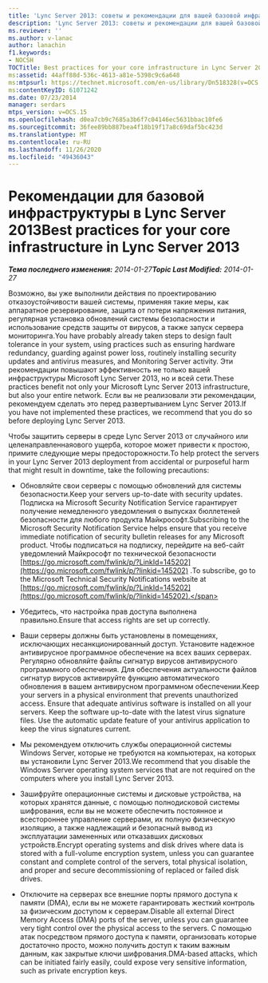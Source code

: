 ```yaml
---
title: 'Lync Server 2013: советы и рекомендации для вашей базовой инфраструктуры'
description: 'Lync Server 2013: советы и рекомендации для вашей базовой инфраструктуры.'
ms.reviewer: ''
ms.author: v-lanac
author: lanachin
f1.keywords:
- NOCSH
TOCTitle: Best practices for your core infrastructure in Lync Server 2013
ms:assetid: 44aff88d-536c-4613-a81e-5398c9c6a648
ms:mtpsurl: https://technet.microsoft.com/en-us/library/Dn518328(v=OCS.15)
ms:contentKeyID: 61071242
ms.date: 07/23/2014
manager: serdars
mtps_version: v=OCS.15
ms.openlocfilehash: d0ea7cb9c7685a3b6f7c04146ec5631bbac10fe6
ms.sourcegitcommit: 36fee89bb887bea4f18b19f17a8c69daf5bc423d
ms.translationtype: MT
ms.contentlocale: ru-RU
ms.lasthandoff: 11/26/2020
ms.locfileid: "49436043"
---
```

# <a name="best-practices-for-your-core-infrastructure-in-lync-server-2013"></a><span data-ttu-id="0dd7d-103">Рекомендации для базовой инфраструктуры в Lync Server 2013</span><span class="sxs-lookup"><span data-stu-id="0dd7d-103">Best practices for your core infrastructure in Lync Server 2013</span></span>

<div data-xmlns="http://www.w3.org/1999/xhtml">

<div class="topic" data-xmlns="http://www.w3.org/1999/xhtml" data-msxsl="urn:schemas-microsoft-com:xslt" data-cs="https://msdn.microsoft.com/">

<div data-asp="https://msdn2.microsoft.com/asp">



</div>

<div id="mainSection">

<div id="mainBody"><span data-ttu-id="0dd7d-104">

<span> </span></span><span class="sxs-lookup"><span data-stu-id="0dd7d-104">

<span> </span></span></span>

<span data-ttu-id="0dd7d-105">_**Тема последнего изменения:** 2014-01-27_</span><span class="sxs-lookup"><span data-stu-id="0dd7d-105">_**Topic Last Modified:** 2014-01-27_</span></span>

<span data-ttu-id="0dd7d-106">Возможно, вы уже выполнили действия по проектированию отказоустойчивости вашей системы, применяя такие меры, как аппаратное резервирование, защита от потери напряжения питания, регулярная установка обновлений системы безопасности и использование средств защиты от вирусов, а также запуск сервера мониторинга.</span><span class="sxs-lookup"><span data-stu-id="0dd7d-106">You have probably already taken steps to design fault tolerance in your system, using practices such as ensuring hardware redundancy, guarding against power loss, routinely installing security updates and antivirus measures, and Monitoring Server activity.</span></span> <span data-ttu-id="0dd7d-107">Эти рекомендации повышают эффективность не только вашей инфраструктуры Microsoft Lync Server 2013, но и всей сети.</span><span class="sxs-lookup"><span data-stu-id="0dd7d-107">These practices benefit not only your Microsoft Lync Server 2013 infrastructure, but also your entire network.</span></span> <span data-ttu-id="0dd7d-108">Если вы не реализовали эти рекомендации, рекомендуем сделать это перед развертыванием Lync Server 2013.</span><span class="sxs-lookup"><span data-stu-id="0dd7d-108">If you have not implemented these practices, we recommend that you do so before deploying Lync Server 2013.</span></span>

<span data-ttu-id="0dd7d-109">Чтобы защитить серверы в среде Lync Server 2013 от случайного или целенаправленнаяового ущерба, которое может привести к простою, примите следующие меры предосторожности.</span><span class="sxs-lookup"><span data-stu-id="0dd7d-109">To help protect the servers in your Lync Server 2013 deployment from accidental or purposeful harm that might result in downtime, take the following precautions:</span></span>

  - <span data-ttu-id="0dd7d-110">Обновляйте свои серверы с помощью обновлений для системы безопасности.</span><span class="sxs-lookup"><span data-stu-id="0dd7d-110">Keep your servers up-to-date with security updates.</span></span> <span data-ttu-id="0dd7d-111">Подписка на Microsoft Security Notification Service гарантирует получение немедленного уведомления о выпусках бюллетеней безопасности для любого продукта Майкрософт.</span><span class="sxs-lookup"><span data-stu-id="0dd7d-111">Subscribing to the Microsoft Security Notification Service helps ensure that you receive immediate notification of security bulletin releases for any Microsoft product.</span></span> <span data-ttu-id="0dd7d-112">Чтобы подписаться на подписку, перейдите на веб-сайт уведомлений Майкрософт по технической безопасности [https://go.microsoft.com/fwlink/p/?LinkId=145202](https://go.microsoft.com/fwlink/p/?linkid=145202) .</span><span class="sxs-lookup"><span data-stu-id="0dd7d-112">To subscribe, go to the Microsoft Technical Security Notifications website at [https://go.microsoft.com/fwlink/p/?LinkId=145202](https://go.microsoft.com/fwlink/p/?linkid=145202).</span></span>

  - <span data-ttu-id="0dd7d-113">Убедитесь, что настройка прав доступа выполнена правильно.</span><span class="sxs-lookup"><span data-stu-id="0dd7d-113">Ensure that access rights are set up correctly.</span></span>

  - <span data-ttu-id="0dd7d-p103">Ваши серверы должны быть установлены в помещениях, исключающих несанкционированный доступ. Установите надежное антивирусное программное обеспечение на всех ваших серверах. Регулярно обновляйте файлы сигнатур вирусов антивирусного программного обеспечения. Для обеспечения актуальности файлов сигнатур вирусов активируйте функцию автоматического обновления в вашем антивирусном программном обеспечении.</span><span class="sxs-lookup"><span data-stu-id="0dd7d-p103">Keep your servers in a physical environment that prevents unauthorized access. Ensure that adequate antivirus software is installed on all your servers. Keep the software up-to-date with the latest virus signature files. Use the automatic update feature of your antivirus application to keep the virus signatures current.</span></span>

  - <span data-ttu-id="0dd7d-118">Мы рекомендуем отключить службы операционной системы Windows Server, которые не требуются на компьютерах, на которых вы установили Lync Server 2013.</span><span class="sxs-lookup"><span data-stu-id="0dd7d-118">We recommend that you disable the Windows Server operating system services that are not required on the computers where you install Lync Server 2013.</span></span>

  - <span data-ttu-id="0dd7d-119">Зашифруйте операционные системы и дисковые устройства, на которых хранятся данные, с помощью полнодисковой системы шифрования, если вы не можете обеспечить постоянное и всестороннее управление серверами, их полную физическую изоляцию, а также надлежащий и безопасный вывод из эксплуатации замененных или отказавших дисковых устройств.</span><span class="sxs-lookup"><span data-stu-id="0dd7d-119">Encrypt operating systems and disk drives where data is stored with a full-volume encryption system, unless you can guarantee constant and complete control of the servers, total physical isolation, and proper and secure decommissioning of replaced or failed disk drives.</span></span>

  - <span data-ttu-id="0dd7d-120">Отключите на серверах все внешние порты прямого доступа к памяти (DMA), если вы не можете гарантировать жесткий контроль за физическим доступом к серверам.</span><span class="sxs-lookup"><span data-stu-id="0dd7d-120">Disable all external Direct Memory Access (DMA) ports of the server, unless you can guarantee very tight control over the physical access to the servers.</span></span> <span data-ttu-id="0dd7d-121">С помощью атак посредством прямого доступа к памяти, организовать которые достаточно просто, можно получить доступ к таким важным данным, как закрытые ключи шифрования.</span><span class="sxs-lookup"><span data-stu-id="0dd7d-121">DMA-based attacks, which can be initiated fairly easily, could expose very sensitive information, such as private encryption keys.</span></span>

<span data-ttu-id="0dd7d-122"></div>

<span> </span>

</div>

</div>

</span><span class="sxs-lookup"><span data-stu-id="0dd7d-122"></div>

<span> </span>

</div>

</div>

</span></span></div>

